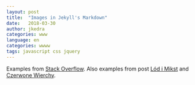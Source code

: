 ```yaml
---
layout: post
title:  "Images in Jekyll's Markdown"
date:   2018-03-30
author: jkedra
categories: www
language: en
categories: wwww
tags: javascript css jquery
---
```


Examples from [Stack Overflow][1].
Also examples from post [Lód i Mikst](/_lod_i_mikst)
and [Czerwone Wierchy](/trips/2017/01/29/tatry.html).


[1]: https://stackoverflow.com/questions/19075023/flow-text-around-an-image-in-github-markdown
